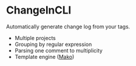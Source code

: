 ChangelnCLI
===================

Automatically generate change log from your tags.

* Multiple projects
* Grouping by regular expression
* Parsing one comment to multiplicity
* Template engine ([Mako](https://www.makotemplates.org/))